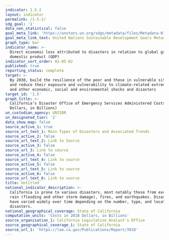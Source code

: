 ```yaml
---
indicator: 1.5.2
layout: indicator
permalink: /1-5-2/
sdg_goal: '1'
data_non_statistical: false
goal_meta_link: 'https://unstats.un.org/sdgs/metadata/files/Metadata-01-05-02.pdf'
goal_meta_link_text: United Nations Sustainable Development Goals Metadata (pdf 894kB)
graph_type: bar
indicator_name: >-
  Direct economic loss attributed to disasters in relation to global gross
  domestic product (GDP)
indicator_sort_order: 01-05-02
published: true
reporting_status: complete
target: >-
  By 2030, build the resilience of the poor and those in vulnerable situations
  and reduce their exposure and vulnerability to climate-related extreme events
  and other economic, social and environmental shocks and disasters
target_id: '1.5'
graph_title: >-
  California’s Disaster Office of Emergency Services Administered Costs (in 2018
  Dollars, in Billions)
un_custodian_agency: UNISDR
un_designated_tier: '2'
data_show_map: false
source_active_1: true
source_url_text_1: Main Types of Disasters and Associated Trends
source_active_2: false
source_url_text_2: Link to Source
source_active_3: false
source_url_3: Link to source
source_active_4: false
source_url_text_4: Link to source
source_active_5: false
source_url_text_5: Link to source
source_active_6: false
source_url_text_6: Link to source
title: Untitled
national_indicator_description: >-
  California is prone to various disasters, most notably those from excessive
  rain (flooding and other storm damage), fires, and earthquakes. Disaster costs
  have varied widely over time depending on the number, type, and location of
  disasters. 
national_geographical_coverage: State of California
computation_units: 'Costs in 2018 Dollars, in Billions'
source_organisation_1: California Legislative Analyst's Office
source_geographical_coverage_1: State of California
source_url_1: 'https://lao.ca.gov/Publications/Report/3918'
---
```

